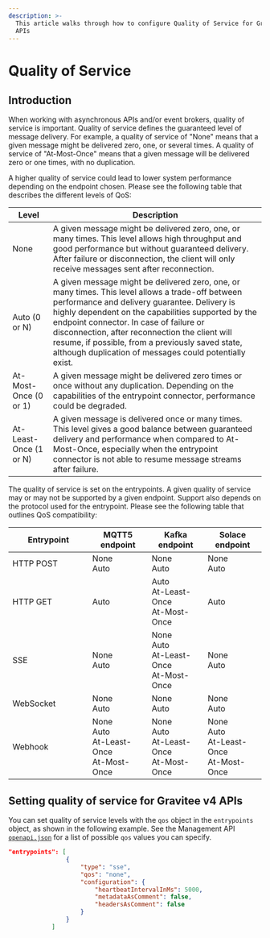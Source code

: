 ```yaml
---
description: >-
  This article walks through how to configure Quality of Service for Gravitee v4
  APIs
---
```


# Quality of Service

## Introduction

When working with asynchronous APIs and/or event brokers, quality of service is important. Quality of service defines the guaranteed level of message delivery. For example, a quality of service of "None" means that a given message might be delivered zero, one, or several times. A quality of service of "At-Most-Once" means that a given message will be delivered zero or one times, with no duplication.

A higher quality of service could lead to lower system performance depending on the endpoint chosen. Please see the following table that describes the different levels of QoS:

| Level                  | Description                                                                                                                                                                                                                                                                                                                                                                                                        |
| ---------------------- | ------------------------------------------------------------------------------------------------------------------------------------------------------------------------------------------------------------------------------------------------------------------------------------------------------------------------------------------------------------------------------------------------------------------ |
| None                   | A given message might be delivered zero, one, or many times. This level allows high throughput and good performance but without guaranteed delivery. After failure or disconnection, the client will only receive messages sent after reconnection.                                                                                                                                                                |
| Auto (0 or N)          | A given message might be delivered zero, one, or many times. This level allows a trade-off between performance and delivery guarantee. Delivery is highly dependent on the capabilities supported by the endpoint connector. In case of failure or disconnection, after reconnection the client will resume, if possible, from a previously saved state, although duplication of messages could potentially exist. |
| At-Most-Once (0 or 1)  | A given message might be delivered zero times or once without any duplication. Depending on the capabilities of the entrypoint connector, performance could be degraded.                                                                                                                                                                                                                                           |
| At-Least-Once (1 or N) | A given message is delivered once or many times. This level gives a good balance between guaranteed delivery and performance when compared to At-Most-Once, especially when the entrypoint connector is not able to resume message streams after failure.                                                                                                                                                          |

The quality of service is set on the entrypoints. A given quality of service may or may not be supported by a given endpoint. Support also depends on the protocol used for the entrypoint. Please see the following table that outlines QoS compatibility:

<table><thead><tr><th width="143">Entrypoint</th><th>MQTT5 endpoint</th><th>Kafka endpoint</th><th>Solace endpoint</th></tr></thead><tbody><tr><td>HTTP POST</td><td>None<br>Auto</td><td>None<br>Auto</td><td>None<br>Auto</td></tr><tr><td>HTTP GET</td><td>Auto</td><td>Auto<br>At-Least-Once<br>At-Most-Once</td><td>Auto</td></tr><tr><td>SSE</td><td>None<br>Auto</td><td>None<br>Auto<br>At-Least-Once<br>At-Most-Once</td><td>None<br>Auto</td></tr><tr><td>WebSocket</td><td>None<br>Auto</td><td>None<br>Auto</td><td>None<br>Auto</td></tr><tr><td>Webhook</td><td>None<br>Auto<br>At-Least-Once<br>At-Most-Once</td><td>None<br>Auto<br>At-Least-Once<br>At-Most-Once</td><td>None<br>Auto<br>At-Least-Once<br>At-Most-Once</td></tr></tbody></table>

## Setting quality of service for Gravitee v4 APIs

You can set quality of service levels with the `qos` object in the `entrypoints` object, as shown in the following example. See the Management API [`openapi.json`](https://apim-3-20-x-api.team-apim.gravitee.dev/management/openapi.json) for a list of possible `qos` values you can specify.

```json
"entrypoints": [
                {
                    "type": "sse",
                    "qos": "none",
                    "configuration": {
                        "heartbeatIntervalInMs": 5000,
                        "metadataAsComment": false,
                        "headersAsComment": false
                    }
                }
            ]
```
